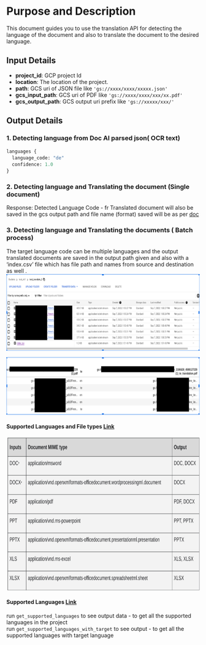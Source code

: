 # Purpose and Description

This document guides you to use the translation API for detecting the language of the document and also to translate the document to the desired language.

## Input Details
* **project_id**: GCP project Id
* **location**: The location of the project.
* **path**: GCS uri of JSON file like `'gs://xxxx/xxxx/xxxxx.json'`
* **gcs_input_path**: GCS uri of PDF like `'gs://xxxx/xxxx/xxx/xx.pdf'`
* **gcs_output_path**: GCS output uri prefix like `'gs://xxxxx/xxx/'`

## Output Details
### 1. Detecting language from Doc AI parsed json( OCR text)
```python
languages {
  language_code: "de"
  confidence: 1.0
}
```

### 2. Detecting language and Translating the document (Single document)
Response: Detected Language Code - fr
Translated document will also be saved in the gcs output path  and file name (format) saved will be as per [doc](https://cloud.google.com/python/docs/reference/translate/latest/google.cloud.translate_v3beta1.types.DocumentOutputConfig)

### 3. Detecting language and Translating the documents ( Batch process)

The target language code can be multiple languages and the output translated documents are saved in the output path given and also with a ‘index.csv’ file which has file path and names from source and destination as well .
<img src="./Images/language_detection_output_1.png" width=800 height=200 alt="Language detection bucket Output image">

<img src="./Images/language_detection_output_2.png" width=800 height=150 alt="Language detection CSV output image">

#### Supported Languages and File types [Link](https://cloud.google.com/translate/docs/advanced/translate-documents)
<img src="./Images/language_detection_output_3.png" width=800 height=400 alt="Language detection supported language image">

#### Supported Languages  [Link](https://cloud.google.com/translate/docs/advanced/discovering-supported-languages-v3)

run `get_supported_languages` to see output data - to get all the supported languages in the project  
run `get_supported_languages_with_target` to see output - to get all the supported languages with target language